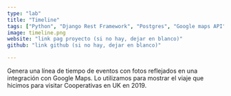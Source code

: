 ```yaml
---
type: "lab"
title: "Timeline"
tags: ["Python", "Django Rest Framework", "Postgres", "Google maps API"]
image: timeline.png
website: "link pag proyecto (si no hay, dejar en blanco)"
github: "link github (si no hay, dejar en blanco)"

---
```


Genera una línea de tiempo de eventos con fotos reflejados en una integración con Google Maps.
Lo utilizamos para mostrar el viaje que hicimos para visitar Cooperativas en UK en 2019.